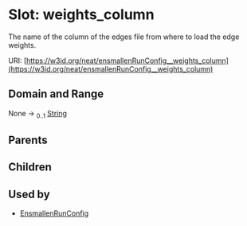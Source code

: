 
# Slot: weights_column


The name of the column of the edges file from where to load the edge weights.

URI: [https://w3id.org/neat/ensmallenRunConfig__weights_column](https://w3id.org/neat/ensmallenRunConfig__weights_column)


## Domain and Range

None &#8594;  <sub>0..1</sub> [String](types/String.md)

## Parents


## Children


## Used by

 * [EnsmallenRunConfig](EnsmallenRunConfig.md)
